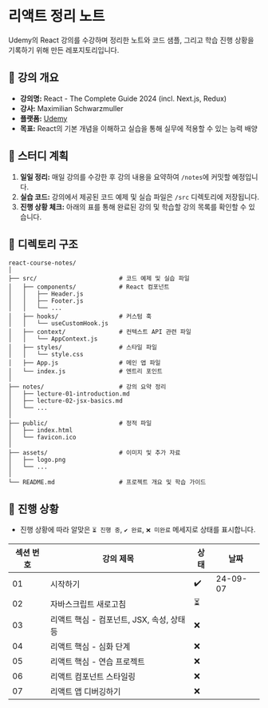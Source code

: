 # 리액트 정리 노트

Udemy의 React 강의를 수강하며 정리한 노트와 코드 샘플, 그리고 학습 진행 상황을 기록하기 위해 만든 레포지토리입니다.

## 📝 강의 개요
- **강의명:** React - The Complete Guide 2024 (incl. Next.js, Redux)
- **강사:** Maximilian Schwarzmuller
- **플랫폼:** [Udemy]([https://www.udemy.com/course/best-react/](https://www.udemy.com/course/react-the-complete-guide-incl-redux/?couponCode=OF83024D))
- **목표:** React의 기본 개념을 이해하고 실습을 통해 실무에 적용할 수 있는 능력 배양 

## 🚀 스터디 계획
1. **일일 정리:** 매일 강의를 수강한 후 강의 내용을 요약하여 `/notes`에 커밋할 예정입니다.
2. **실습 코드:** 강의에서 제공된 코드 예제 및 실습 파일은 `/src` 디렉토리에 저장됩니다.
3. **진행 상황 체크:** 아래의 표를 통해 완료된 강의 및 학습할 강의 목록를 확인할 수 있습니다.

## 📂 디렉토리 구조
```
react-course-notes/
│
├── src/                       # 코드 예제 및 실습 파일
│   ├── components/            # React 컴포넌트
│   │   ├── Header.js
│   │   ├── Footer.js
│   │   └── ...
│   ├── hooks/                 # 커스텀 훅
│   │   └── useCustomHook.js
│   ├── context/               # 컨텍스트 API 관련 파일
│   │   └── AppContext.js
│   ├── styles/                # 스타일 파일
│   │   └── style.css
│   ├── App.js                 # 메인 앱 파일
│   └── index.js               # 엔트리 포인트
│
├── notes/                     # 강의 요약 정리
│   ├── lecture-01-introduction.md
│   ├── lecture-02-jsx-basics.md
│   └── ...
│
├── public/                    # 정적 파일
│   ├── index.html
│   └── favicon.ico
│
├── assets/                    # 이미지 및 추가 자료
│   ├── logo.png
│   └── ...
│
└── README.md                  # 프로젝트 개요 및 학습 가이드
```


## 📅 진행 상황
-  진행 상황에 따라 알맞은 `⏳ 진행 중`, `✔️ 완료`, `❌ 미완료` 메세지로 상태를 표시합니다.
  
| 섹션 번호 | 강의 제목                    | 상태    | 날짜 |
|-----------|-----------------------------|---------|--------|
| 01        | 시작하기                  | ✔️ | 24-09-07 |
| 02        | 자바스크립트 새로고침                   | ⏳ |     |
| 03        | 리액트 핵심 - 컴포넌트, JSX, 속성, 상태 등            | ❌ |     |
| 04        | 리액트 핵심 - 심화 단계            | ❌ |     |
| 05        | 리액트 핵심 - 연습 프로젝트            | ❌ |     |
| 06        | 리액트 컴포넌트 스타일링            | ❌ |     |
| 07        | 리액트 앱 디버깅하기            | ❌ |     |
